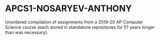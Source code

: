 # APCS1-NOSARYEV-ANTHONY

Unordered compilation of assignments from a 2019-20 AP Computer Science course (each stored in standalone repositories for 5? years longer than was necessary).
